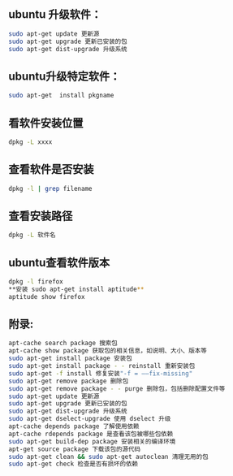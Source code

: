 ## ubuntu 升级软件：
```bash
sudo apt-get update 更新源
sudo apt-get upgrade 更新已安装的包
sudo apt-get dist-upgrade 升级系统
```
## ubuntu升级特定软件：
```bash
sudo apt-get  install pkgname
```
## 看软件安装位置
```bash
dpkg -L xxxx
```
## 查看软件是否安装
```bash
dpkg -l | grep filename
```
## 查看安装路径
```bash
dpkg -L 软件名
```
## ubuntu查看软件版本
```bash
dpkg -l firefox
**安装 sudo apt-get install aptitude**
aptitude show firefox
```
## 附录:
```bash
apt-cache search package 搜索包
apt-cache show package 获取包的相关信息，如说明、大小、版本等
sudo apt-get install package 安装包
sudo apt-get install package - - reinstall 重新安装包
sudo apt-get -f install 修复安装"-f = ——fix-missing"
sudo apt-get remove package 删除包
sudo apt-get remove package - - purge 删除包，包括删除配置文件等
sudo apt-get update 更新源
sudo apt-get upgrade 更新已安装的包
sudo apt-get dist-upgrade 升级系统
sudo apt-get dselect-upgrade 使用 dselect 升级
apt-cache depends package 了解使用依赖
apt-cache rdepends package 是查看该包被哪些包依赖
sudo apt-get build-dep package 安装相关的编译环境
apt-get source package 下载该包的源代码
sudo apt-get clean && sudo apt-get autoclean 清理无用的包
sudo apt-get check 检查是否有损坏的依赖
```
